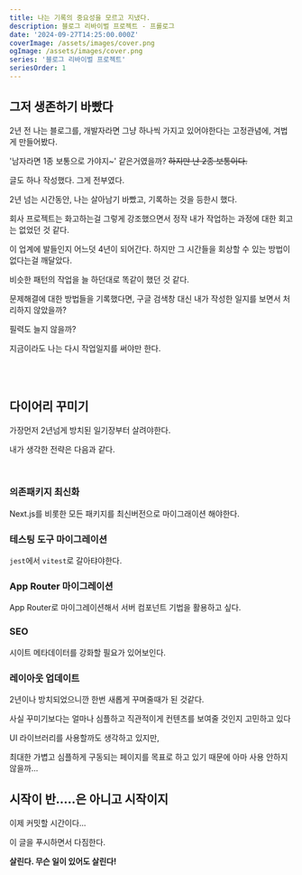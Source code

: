 ```yaml
---
title: 나는 기록의 중요성을 모르고 지냈다. 
description: 블로그 리바이벌 프로젝트 - 프롤로그
date: '2024-09-27T14:25:00.000Z'
coverImage: /assets/images/cover.png
ogImage: /assets/images/cover.png
series: '블로그 리바이벌 프로젝트'
seriesOrder: 1
---
```


## 그저 생존하기 바빴다

2년 전 나는 블로그를, 개발자라면 그냥 하나씩 가지고 있어야한다는 고정관념에, 겨법게 만들어봤다.

'남자라면 1종 보통으로 가야지~' 같은거였을까? ~~하지만 난 2종 보통이다.~~

글도 하나 작성했다. 그게 전부였다.

2년 넘는 시간동안, 나는 살아남기 바빴고, 기록하는 것을 등한시 했다.

회사 프로젝트는 화고하는걸 그렇게 강조했으면서 정작 내가 작업하는 과정에 대한 회고는 없었던 것 같다.

이 업계에 발들인지 어느덧 4년이 되어간다. 하지만 그 시간들을 회상할 수 있는 방법이 없다는걸 깨달았다.

비슷한 패턴의 작업을 늘 하던대로 똑같이 했던 것 같다.

문제해결에 대한 방법들을 기록했다면, 구글 검색창 대신 내가 작성한 일지를 보면서 처리하지 않았을까?

필력도 늘지 않을까? 

지금이라도 나는 다시 작업일지를 써야만 한다.

<br />
<br />

## 다이어리 꾸미기

가장먼저 2년넘게 방치된 일기장부터 살려야한다.

내가 생각한 전략은 다음과 같다.

<br />

### 의존패키지 최신화

Next.js를 비롯한 모든 패키지를 최신버전으로 마이그래이션 해야한다.

### 테스팅 도구 마이그레이션

`jest`에서 `vitest`로 갈아탸야한다.

### App Router 마이그레이션

App Router로 마이그레이션해서 서버 컴포넌트 기법을 활용하고 싶다.

### SEO

시이트 메타데이터를 강화할 필요가 있어보인다.

### 레이아웃 업데이트

2년이나 방치되었으니깐 한번 새롭게 꾸며줄때가 된 것같다.

사실 꾸미기보다는 얼마나 심플하고 직관적이게 컨텐츠를 보여줄 것인지 고민하고 있다

UI 라이브러리를 사용할까도 생각하고 있지만,

최대한 가볍고 심플하게 구동되는 페이지를 목표로 하고 있기 때문에 아마 사용 안하지 않을까...

## 시작이 반.....은 아니고 시작이지

이제 커밋할 시간이다...

이 글을 푸시하면서 다짐한다.

<strong>살린다. 무슨 일이 있어도 살린다!</strong>

